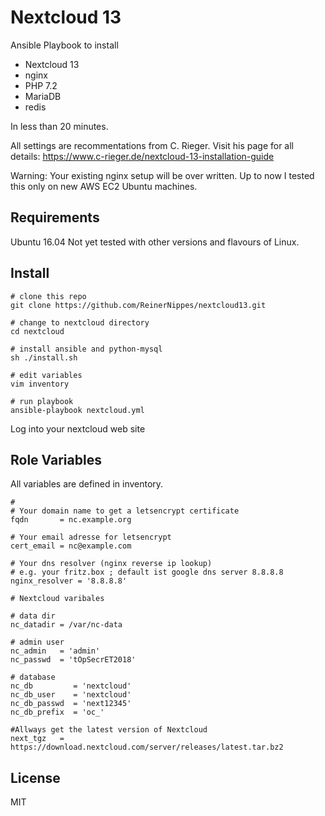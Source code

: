 Nextcloud 13
=========

Ansible Playbook to install

* Nextcloud 13
* nginx
* PHP 7.2
* MariaDB
* redis

In less than 20 minutes.

All settings are recommentations from C. Rieger.
Visit his page for all details: https://www.c-rieger.de/nextcloud-13-installation-guide

Warning: Your existing nginx setup will be over written. Up to now I tested this only on new AWS EC2 Ubuntu machines.

Requirements
------------

Ubuntu 16.04 
Not yet tested with other versions and flavours of Linux.

Install
-------
```
# clone this repo
git clone https://github.com/ReinerNippes/nextcloud13.git

# change to nextcloud directory
cd nextcloud

# install ansible and python-mysql
sh ./install.sh

# edit variables
vim inventory

# run playbook
ansible-playbook nextcloud.yml
```

Log into your nextcloud web site

Role Variables
--------------
All variables are defined in inventory.
```
# 
# Your domain name to get a letsencrypt certificate
fqdn       = nc.example.org

# Your email adresse for letsencrypt
cert_email = nc@example.com

# Your dns resolver (nginx reverse ip lookup)
# e.g. your fritz.box ; default ist google dns server 8.8.8.8
nginx_resolver = '8.8.8.8'

# Nextcloud varibales

# data dir
nc_datadir = /var/nc-data

# admin user
nc_admin   = 'admin'
nc_passwd  = 'tOpSecrET2018'

# database
nc_db         = 'nextcloud'
nc_db_user    = 'nextcloud'
nc_db_passwd  = 'next12345'
nc_db_prefix  = 'oc_'

#Allways get the latest version of Nextcloud
next_tgz   = https://download.nextcloud.com/server/releases/latest.tar.bz2

```


License
-------

MIT

